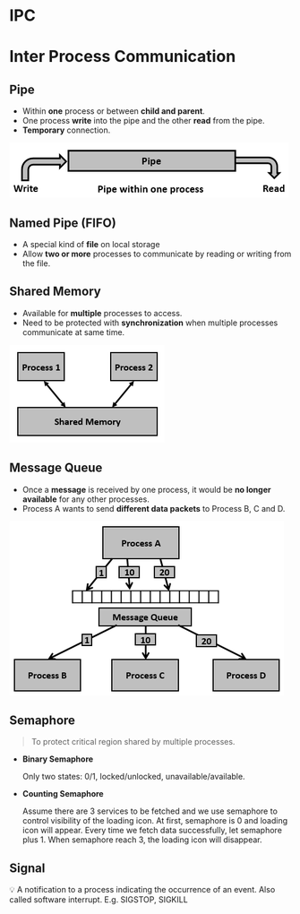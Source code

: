 # IPC

# Inter Process Communication

## Pipe

- Within **one** process or between **child and parent**.
- One process **write** into the pipe and the other **read** from the pipe.
- **Temporary** connection.

![Untitled](pipe.png)

## Named Pipe (FIFO)

- A special kind of **file** on local storage
- Allow **two or more** processes to communicate by reading or writing from the file.

## Shared Memory

- Available for **multiple** processes to access.
- Need to be protected with **synchronization** when multiple processes communicate at same time.

![Untitled](<shared memory.png>)

## Message Queue

- Once a **message** is received by one process, it would be **no longer available** for any other processes.
- Process A wants to send **different data packets** to Process B, C and D.

![Untitled](<message queue.png>)

## Semaphore

> To protect critical region shared by multiple processes.
> 
- **Binary Semaphore**
    
    Only two states: 0/1, locked/unlocked, unavailable/available.
    
- **Counting Semaphore**
    
    Assume there are 3 services to be fetched and we use semaphore to control visibility of the loading icon. At first, semaphore is 0 and loading icon will appear. Every time we fetch data successfully, let semaphore plus 1. When semaphore reach 3, the loading icon will disappear.
    

## Signal

<aside>
💡 A notification to a process indicating the occurrence of an event. Also called software interrupt. E.g. SIGSTOP, SIGKILL

</aside>